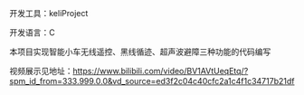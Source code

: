 开发工具：keliProject

开发语言：C

本项目实现智能小车无线遥控、黑线循迹、超声波避障三种功能的代码编写

视频展示见地址：https://www.bilibili.com/video/BV1AVtUeqEtq/?spm_id_from=333.999.0.0&vd_source=ed3f2c04c40cfc2a1c4f1c34717b21df
